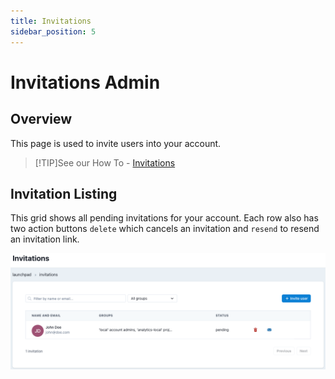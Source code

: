 ```yaml
---
title: Invitations
sidebar_position: 5
---
```


# Invitations Admin

## Overview

This page is used to invite users into your account.

>[!TIP]See our How To - [Invitations](how-tos/datacoves/how_to_invitations.md)

## Invitation Listing

This grid shows all pending invitations for your account. Each row also has two action buttons `delete` which cancels an invitation and `resend` to resend an invitation link.

![Invitation Landing](./assets/invitations_landing.png)
